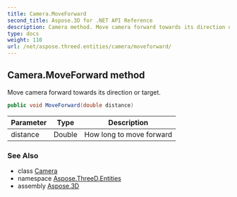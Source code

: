 ```yaml
---
title: Camera.MoveForward
second_title: Aspose.3D for .NET API Reference
description: Camera method. Move camera forward towards its direction or target
type: docs
weight: 110
url: /net/aspose.threed.entities/camera/moveforward/
---
```

## Camera.MoveForward method

Move camera forward towards its direction or target.

```csharp
public void MoveForward(double distance)
```

| Parameter | Type | Description |
| --- | --- | --- |
| distance | Double | How long to move forward |

### See Also

* class [Camera](../)
* namespace [Aspose.ThreeD.Entities](../../../aspose.threed.entities/)
* assembly [Aspose.3D](../../../)


